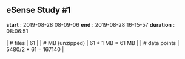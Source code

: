 ## eSense Study #1

__start__     : 2019-08-28 08-09-06
__end__       : 2019-08-28 16-15-57
__duration__  : 08:06:51


| # files | 61 |
| # MB (unzipped) | 61 * 1 MB = 61 MB |
| # data points   | 5480/2 * 61 = 167140 |
